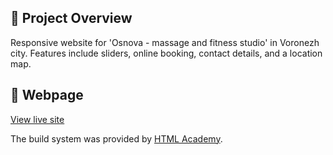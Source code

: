 ## 📌 Project Overview
Responsive website for 'Osnova - massage and fitness studio' in Voronezh city.
Features include sliders, online booking, contact details, and a location map.


## 🚀 Webpage
[View live site](https://osnovavrn.ru/)

The build system was provided by [HTML Academy](https://htmlacademy.ru).

 

[check-image]: https://github.com/htmlacademy-adaptive/2448369-cat-energy-31/workflows/Project%20check/badge.svg?branch=master
[check-url]: https://github.com/htmlacademy-adaptive/2448369-cat-energy-31/actions
